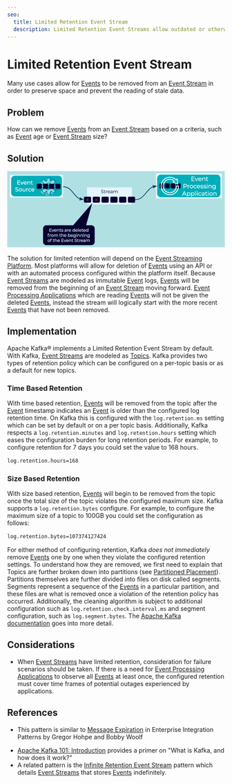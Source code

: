```yaml
---
seo:
  title: Limited Retention Event Stream
  description: Limited Retention Event Streams allow outdated or otherwise undesired Events to be removed from an Event Stream.
---
```


# Limited Retention Event Stream
Many use cases allow for [Events](../event/event.md) to be removed from an [Event Stream](../event-stream/event-stream.md) in order to preserve space and prevent the reading of stale data.

## Problem
How can we remove [Events](../event/event.md) from an [Event Stream](../event-stream/event-stream.md) based on a criteria, such as [Event](../event/event.md) age or [Event Stream](../event-stream/event-stream.md) size?

## Solution
![limited-retention-event-stream](../img/limited-retention-event-stream.png)

The solution for limited retention will depend on the [Event Streaming Platform](../event-stream/event-streaming-platform.md). Most platforms will allow for deletion of [Events](../event/event.md) using an API or with an automated process configured within the platform itself. Because [Event Streams](../event-stream/event-stream.md) are modeled as immutable [Event](../event/event.md) logs, [Events](../event/event.md) will be removed from the beginning of an [Event Stream](../event-stream/event-stream.md) moving forward. [Event Processing Applications](../event-processing/event-processing-application.md) which are reading [Events](../event/event.md) will not be given the deleted [Events](../event/event.md), instead the stream will logically start with the more recent [Events](../event/event.md) that have not been removed.

## Implementation
Apache Kafka® implements a Limited Retention Event Stream by default. With Kafka, [Event Streams](../event-stream/event-stream.md) are modeled as [Topics](https://docs.confluent.io/platform/current/kafka/introduction.html#main-concepts-and-terminology). Kafka provides two types of retention policy which can be configured on a per-topic basis or as a default for new topics.

### Time Based Retention
With time based retention, [Events](../event/event.md) will be removed from the topic after the [Event](../event/event.md) timestamp indicates an [Event](../event/event.md) is older than the configured log retention time. On Kafka this is configured with the `log.retention.ms` setting which can be set by default or on a per topic basis. Additionally, Kafka respects a `log.retention.minutes` and `log.retention.hours` setting which eases the configuration burden for long retention periods. For example, to configure retention for 7 days you could set the value to 168 hours.

```bash
log.retention.hours=168
```

### Size Based Retention
With size based retention, [Events](../event/event.md) will begin to be removed from the topic once the total size of the topic violates the configured maximum size. Kafka supports a `log.retention.bytes` configure. For example, to configure the maximum size of a topic to 100GB you could set the configuration as follows: 
 
```bash
log.retention.bytes=107374127424
```

For either method of configuring retention, Kafka _does not immediately_ remove [Events](../event/event.md) one by one when they violate the configured retention settings. To understand how they are removed, we first need to explain that Topics are further broken down into partitions (see [Partitioned Placement](../event-stream/partitioned-placement.md)). Partitions themselves are further divided into files on disk called segments. Segments represent a sequence of the [Events](../event/event.md) in a particular partition, and these files are what is removed once a violation of the retention policy has occurred. Additionally, the cleaning algorithm is subject to additional configuration such as `log.retention.check.interval.ms` and segment configuration, such as `log.segment.bytes`. The [Apache Kafka documentation](https://kafka.apache.org/documentation/) goes into more detail.

## Considerations
* When [Event Streams](../event-stream/event-stream.md) have limited retention, consideration for failure scenarios should be taken. If there is a need for [Event Processing Applications](../event-processing/event-processing-application.md) to observe all [Events](../event/event.md) at least once, the configured retention must cover time frames of potential outages experienced by applications.

## References
* This pattern is similar to [Message Expiration](https://www.enterpriseintegrationpatterns.com/patterns/messaging/MessageExpiration.html) in Enterprise Integration Patterns by Gregor Hohpe and Bobby Woolf
<!-- TODO: the following link needs to be to the new DCI 101 course-->
* [Apache Kafka 101: Introduction](https://www.youtube.com/watch?v=qu96DFXtbG4) provides a primer on "What is Kafka, and how does it work?"
* A related pattern is the [Infinite Retention Event Stream](infinite-retention-event-stream.md) pattern which details [Event Streams](../event-stream/event-stream.md) that stores [Events](../event/event.md) indefinitely.
